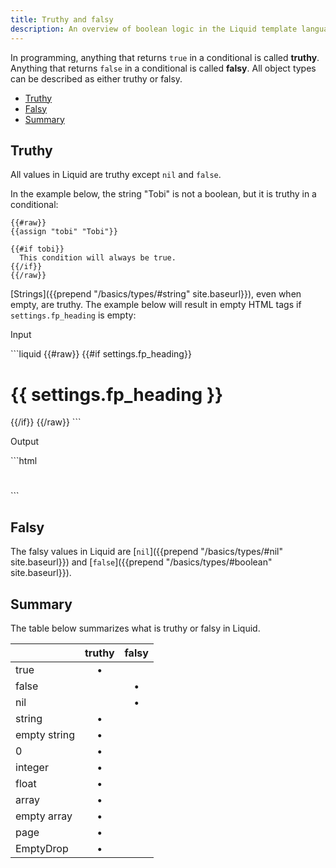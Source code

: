 ```yaml
---
title: Truthy and falsy
description: An overview of boolean logic in the Liquid template language.
---
```


In programming, anything that returns `true` in a conditional is called **truthy**. Anything that returns `false` in a conditional is called **falsy**. All object types can be described as either truthy or falsy.

- [Truthy](#truthy)
- [Falsy](#falsy)
- [Summary](#summary)

## Truthy

All values in Liquid are truthy except `nil` and `false`.

In the example below, the string "Tobi" is not a boolean, but it is truthy in a conditional:

```liquid
{{#raw}}
{{assign "tobi" "Tobi"}}

{{#if tobi}}
  This condition will always be true.
{{/if}}
{{/raw}}
```

[Strings]({{prepend "/basics/types/#string" site.baseurl}}), even when empty, are truthy. The example below will result in empty HTML tags if `settings.fp_heading` is empty:

<p class="code-label">Input</p>
```liquid
{{#raw}}
{{#if settings.fp_heading}}
  <h1>{{ settings.fp_heading }}</h1>
{{/if}}
{{/raw}}
```

<p class="code-label">Output</p>
```html
<h1></h1>
```

## Falsy

The falsy values in Liquid are [`nil`]({{prepend "/basics/types/#nil" site.baseurl}}) and [`false`]({{prepend "/basics/types/#boolean" site.baseurl}}).

## Summary

The table below summarizes what is truthy or falsy in Liquid.

|               | truthy        | falsy         |
| ------------- |:-------------:|:-------------:|
| true          | •             |               |
| false         |               | •             |
| nil           |               | •             |
| string        | •             |               |
| empty string  | •             |               |
| 0             | •             |               |
| integer       | •             |               |
| float         | •             |               |
| array         | •             |               |
| empty array   | •             |               |
| page          | •             |               |
| EmptyDrop     | •             |               |
